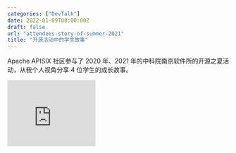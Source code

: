 ```yaml
---
categories: ["DevTalk"]
date: 2022-01-09T08:00:00Z
draft: false
url: "attendees-story-of-summer-2021"
title: "开源活动中的学生故事"
---
```


Apache APISIX 社区参与了 2020 年、2021 年的中科院南京软件所的开源之夏活动，从我个人视角分享 4 位学生的成长故事。

<iframe width="200" height="150" src="https://www.youtube.com/embed/Plnv5nKA-1c?feature=oembed" frameborder="0" allow="accelerometer; autoplay; clipboard-write; encrypted-media; gyroscope; picture-in-picture" allowfullscreen></iframe>




